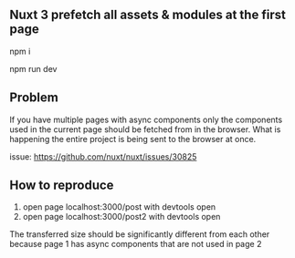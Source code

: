 ## Nuxt 3 prefetch all assets & modules at the first page

npm i

npm run dev

## Problem

If you have multiple pages with async components only the components used in the current page should be fetched from in the browser. What is happening the entire project is being sent to the browser at once.

issue: https://github.com/nuxt/nuxt/issues/30825

## How to reproduce

1. open page localhost:3000/post with devtools open
2. open page localhost:3000/post2 with devtools open

The transferred size should be significantly different from each other because page 1 has async components that are not used in page 2
